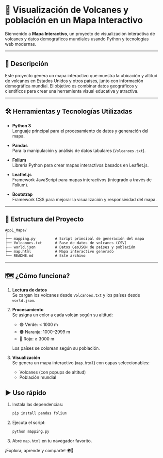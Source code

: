# 🌋 Visualización de Volcanes y población en un Mapa Interactivo

Bienvenido a **Mapa Interactivo**, un proyecto de visualización interactiva de volcanes y datos demográficos mundiales usando Python y tecnologías web modernas.

---

## 🚀 Descripción

Este proyecto genera un mapa interactivo que muestra la ubicación y altitud de volcanes en Estados Unidos y otros países, junto con información demográfica mundial. El objetivo es combinar datos geográficos y científicos para crear una herramienta visual educativa y atractiva.

---

## 🛠️ Herramientas y Tecnologías Utilizadas

- **Python 3**  
  Lenguaje principal para el procesamiento de datos y generación del mapa.

- **Pandas**  
  Para la manipulación y análisis de datos tabulares (`Volcanoes.txt`).

- **Folium**  
  Librería Python para crear mapas interactivos basados en Leaflet.js.

- **Leaflet.js**  
  Framework JavaScript para mapas interactivos (integrado a través de Folium).

- **Bootstrap**  
  Framework CSS para mejorar la visualización y responsividad del mapa.

---

## 📂 Estructura del Proyecto

```
App1_Mapa/
│
├── mapping.py         # Script principal de generación del mapa
├── Volcanoes.txt      # Base de datos de volcanes (CSV)
├── world.json         # Datos GeoJSON de países y población
├── map.html           # Mapa interactivo generado
└── README.md          # Este archivo
```

---

## 🗺️ ¿Cómo funciona?

1. **Lectura de datos**  
   Se cargan los volcanes desde `Volcanoes.txt` y los países desde `world.json`.

2. **Procesamiento**  
   Se asigna un color a cada volcán según su altitud:
   - 🟢 Verde: < 1000 m
   - 🟠 Naranja: 1000–2999 m
   - 🔴 Rojo: ≥ 3000 m

   Los países se colorean según su población.

3. **Visualización**  
   Se genera un mapa interactivo (`map.html`) con capas seleccionables:
   - Volcanes (con popups de altitud)
   - Población mundial


## ▶️ Uso rápido

1. Instala las dependencias:
   ```bash
   pip install pandas folium
   ```
2. Ejecuta el script:
   ```bash
   python mapping.py
   ```
3. Abre `map.html` en tu navegador favorito.


¡Explora, aprende y comparte! 🌍🌋
